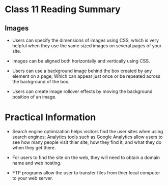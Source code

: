 # Class 11 Reading Summary
 
## Images
- Users can specify the dimensions of images using CSS, which is very helpful when they use the same sized images on several pages of your site.

- Images can be aligned both horizontally and vertically using CSS.

- Users can use a background image behind the box created by any element on a page; Which can appear just once or be repeated across the background of the box.

- Users can create image rollover effects by moving the background position of an image.

# Practical Information
- Search engine optimization helps visitors find the user sites when using search engines; Analytics tools such as Google Analytics allow users to see how many people visit thier site, how they find it, and what they do when they get there.

- For users to find the site on the web, they will need to obtain a domain name and web hosting.

- FTP programs allow the user to transfer files from thier local computer to your web server.